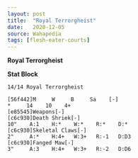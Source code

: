 ```yaml
---
layout: post
title:  "Royal Terrorgheist"
date:   2020-12-05
source: Wahapedia
tags: [flesh-eater-courts]
---
```


**Royal Terrorgheist**

**Stat Block**
```
14/14 Royal Terrorgheist
```

```
[56f442]M     W     B     Sa    [-]
*     14    10    4+    
[e85545]Weapons[-]
[c6c930]Death Shriek[-]
10"    A:1    H:*    W:*    R:*    D:*   
[c6c930]Skeletal Claws[-]
2"     A:*    H:4+   W:3+   R:-1   D:D3  
[c6c930]Fanged Maw[-]
3"     A:3    H:4+   W:3+   R:-2   D:D6  
```


